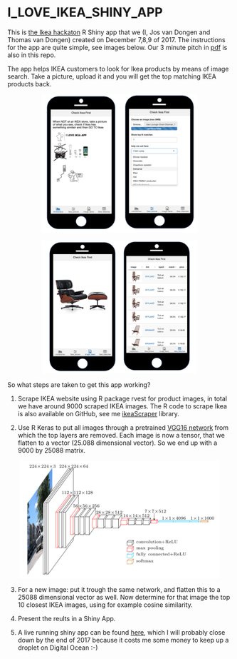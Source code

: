 # I_LOVE_IKEA_SHINY_APP

This is [the Ikea hackaton](http://hackathon.ikea.com/) R Shiny app that we (I, Jos van Dongen and Thomas van Dongen) created on December 7,8,9 of 2017. The instructions for the app are quite simple, see images below. Our 3 minute pitch in [pdf](ILoveIkea.pdf) is also in this repo. 


The app helps IKEA customers to look for Ikea products by means of image search. Take a picture, upload it and you will get the top matching IKEA products back.


<p align="center">
  <img src="ikeaphoneapp1.png" width="350"/>
</p>

<p align="center">
  <img src="ikeaphoneapp2.png" width="350"/>
</p>


So what steps are taken to get this app working?

1. Scrape IKEA website using R package rvest for product images, in total we have around 9000 scraped IKEA images. The R code to scrape Ikea is also available on GitHub, see me [ikeaScraper](https://github.com/longhowlam/ikeaScraper) library.

2. Use R Keras to put all images through a pretrained [VGG16 network](https://www.pyimagesearch.com/2017/03/20/imagenet-vggnet-resnet-inception-xception-keras/) from which the top layers are removed. Each image is now a tensor, that we flatten to a vector (25.088 dimensional vector). So we end up with a 9000 by 25088 matrix.

<p align="center">
  <img src="vgg16_.png" width="450"/>
</p>

3. For a new image: put it trough the same network, and flatten this to a 25088 dimensional vector as well. Now determine for that image the top 10 closest IKEA images, using for example cosine similarity.

4. Present the reults in a Shiny App.

5. A live running shiny app can be found [here](http://178.62.211.224:3838/sample-apps/I_LOVE_IKEA_SHINY_APP/), which I will probably close down by the end of 2017 because it costs me some money to keep up a droplet on Digital Ocean :-)


